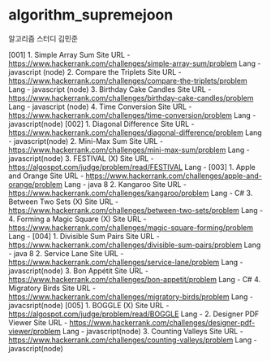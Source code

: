 # algorithm_supremejoon
알고리즘 스터디 김민준

[001]
    1. Simple Array Sum 
        Site URL - https://www.hackerrank.com/challenges/simple-array-sum/problem
        Lang     - javascript (node)
    2. Compare the Triplets
        Site URL - https://www.hackerrank.com/challenges/compare-the-triplets/problem
        Lang     - javascript (node)
    3. Birthday Cake Candles
        Site URL - https://www.hackerrank.com/challenges/birthday-cake-candles/problem
        Lang     - javascript (node)
    4. Time Conversion 
        Site URL - https://www.hackerrank.com/challenges/time-conversion/problem
        Lang     - javascript(node)
[002]
    1. Diagonal Difference
        Site URL - https://www.hackerrank.com/challenges/diagonal-difference/problem
        Lang     - javascript(node)
    2. Mini-Max Sum
        Site URL - https://www.hackerrank.com/challenges/mini-max-sum/problem
        Lang     - javascript(node)
    3. FESTIVAL (X)
        Site URL - https://algospot.com/judge/problem/read/FESTIVAL
        Lang     - 
[003]
    1. Apple and Orange
        Site URL - https://www.hackerrank.com/challenges/apple-and-orange/problem
        Lang     - java 8
    2. Kangaroo
        Site URL - https://www.hackerrank.com/challenges/kangaroo/problem
        Lang     - C#
    3.  Between Two Sets (X)
        Site URL - https://www.hackerrank.com/challenges/between-two-sets/problem
        Lang     - 
    4. Forming a Magic Square (X)
        Site URL - https://www.hackerrank.com/challenges/magic-square-forming/problem
        Lang     - 
[004]
    1. Divisible Sum Pairs
        Site URL - https://www.hackerrank.com/challenges/divisible-sum-pairs/problem
        Lang     - java 8
    2. Service Lane
        Site URL - https://www.hackerrank.com/challenges/service-lane/problem
        Lang     - javascript(node)
    3. Bon Appétit
        Site URL - https://www.hackerrank.com/challenges/bon-appetit/problem
        Lang     - C#
    4. Migratory Birds
        Site URL - https://www.hackerrank.com/challenges/migratory-birds/problem
        Lang     - javacsript(node)
[005]
    1. BOGGLE (X)
        Site URL - https://algospot.com/judge/problem/read/BOGGLE
        Lang     - 
    2. Designer PDF Viewer
        Site URL - https://www.hackerrank.com/challenges/designer-pdf-viewer/problem
        Lang     - javascript(node)
    3. Counting Valleys
        Site URL - https://www.hackerrank.com/challenges/counting-valleys/problem
        Lang     - javascript(node)